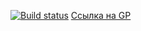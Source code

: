 [![Build status](https://ci.appveyor.com/api/projects/status/guvrg5xru1sjayw7?svg=true)](https://ci.appveyor.com/project/Zicio/dom)
[Ссылка на GP](https://zicio.github.io/DOM/)
